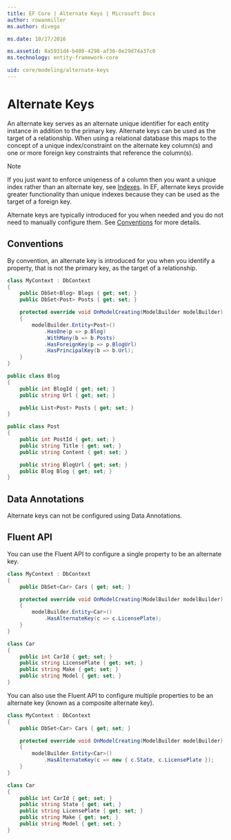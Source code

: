 ```yaml
---
title: EF Core | Alternate Keys | Microsoft Docs
author: rowanmiller
ms.author: divega

ms.date: 10/27/2016

ms.assetid: 8a5931d4-b480-4298-af36-0e29d74a37c0
ms.technology: entity-framework-core

uid: core/modeling/alternate-keys
---
```

# Alternate Keys

An alternate key serves as an alternate unique identifier for each entity instance in addition to the primary key. Alternate keys can be used as the target of a relationship. When using a relational database this maps to the concept of a unique index/constraint on the alternate key column(s) and one or more foreign key constraints that reference the column(s).

> [!NOTE]
> If you just want to enforce uniqeness of a column then you want a unique index rather than an alternate key, see [Indexes](indexes.md). In EF, alternate keys provide greater functionality than unique indexes because they can be used as the target of a foreign key.

Alternate keys are typically introduced for you when needed and you do not need to manually configure them. See [Conventions](#conventions) for more details.

## Conventions

By convention, an alternate key is introduced for you when you identify a property, that is not the primary key, as the target of a relationship.

<!-- [!code-csharp[Main](samples/core/Modeling/Conventions/Samples/AlternateKey.cs?highlight=12)] -->
````csharp
class MyContext : DbContext
{
    public DbSet<Blog> Blogs { get; set; }
    public DbSet<Post> Posts { get; set; }

    protected override void OnModelCreating(ModelBuilder modelBuilder)
    {
        modelBuilder.Entity<Post>()
            .HasOne(p => p.Blog)
            .WithMany(b => b.Posts)
            .HasForeignKey(p => p.BlogUrl)
            .HasPrincipalKey(b => b.Url);
    }
}

public class Blog
{
    public int BlogId { get; set; }
    public string Url { get; set; }

    public List<Post> Posts { get; set; }
}

public class Post
{
    public int PostId { get; set; }
    public string Title { get; set; }
    public string Content { get; set; }

    public string BlogUrl { get; set; }
    public Blog Blog { get; set; }
}
````

## Data Annotations

Alternate keys can not be configured using Data Annotations.

## Fluent API

You can use the Fluent API to configure a single property to be an alternate key.

<!-- [!code-csharp[Main](samples/core/Modeling/FluentAPI/Samples/AlternateKeySingle.cs?highlight=7,8)] -->
````csharp
class MyContext : DbContext
{
    public DbSet<Car> Cars { get; set; }

    protected override void OnModelCreating(ModelBuilder modelBuilder)
    {
        modelBuilder.Entity<Car>()
            .HasAlternateKey(c => c.LicensePlate);
    }
}

class Car
{
    public int CarId { get; set; }
    public string LicensePlate { get; set; }
    public string Make { get; set; }
    public string Model { get; set; }
}
````

You can also use the Fluent API to configure multiple properties to be an alternate key (known as a composite alternate key).

<!-- [!code-csharp[Main](samples/core/Modeling/FluentAPI/Samples/AlternateKeyComposite.cs?highlight=7,8)] -->
````csharp
class MyContext : DbContext
{
    public DbSet<Car> Cars { get; set; }

    protected override void OnModelCreating(ModelBuilder modelBuilder)
    {
        modelBuilder.Entity<Car>()
            .HasAlternateKey(c => new { c.State, c.LicensePlate });
    }
}

class Car
{
    public int CarId { get; set; }
    public string State { get; set; }
    public string LicensePlate { get; set; }
    public string Make { get; set; }
    public string Model { get; set; }
}
````
